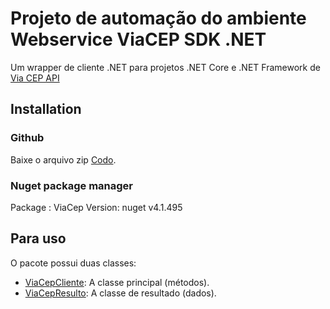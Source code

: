 # Projeto de automação do ambiente Webservice ViaCEP SDK .NET

Um wrapper de cliente .NET para projetos .NET Core e .NET Framework de [Via CEP API](https://viacep.com.br)

## Installation

### Github

Baixe o arquivo zip [Codo](https://github.com/ErosMarinho/ViaCep).

### Nuget package manager

Package : ViaCep
Version: nuget v4.1.495

## Para uso

O pacote possui duas classes:

*   [ViaCepCliente]([https://github.com/guibranco/ViaCEP/blob/main/ViaCEP/ViaCepClient.cs](https://github.com/ErosMarinho/ViaCep/blob/master/Src/ViaCep/ViaCepCliente.cs)): A classe principal (métodos).
*   [ViaCepResulto]([https://github.com/guibranco/ViaCEP/blob/main/ViaCEP/ViaCepResult.cs](https://github.com/ErosMarinho/ViaCep/blob/master/Src/ViaCep/ViaCepResultado.cs)): A classe de resultado (dados).

